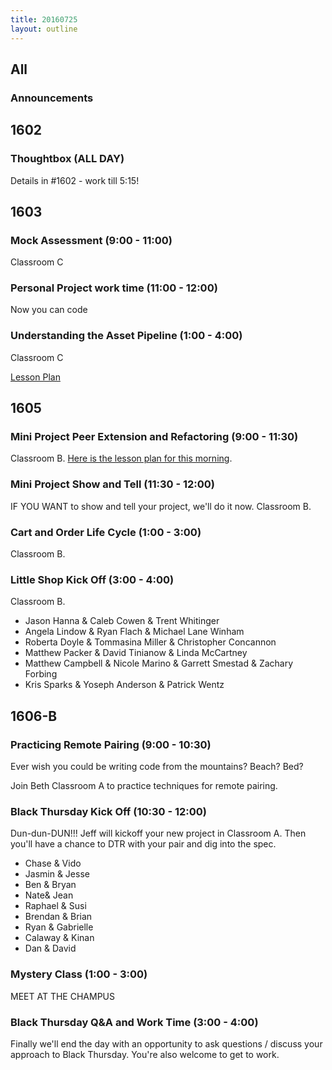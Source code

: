 ```yaml
---
title: 20160725
layout: outline
---
```


## All

### Announcements


## 1602

### Thoughtbox (ALL DAY)

Details in #1602 - work till 5:15!


## 1603

### Mock Assessment (9:00 - 11:00)

Classroom C

### Personal Project work time (11:00 - 12:00)

Now you can code

### Understanding the Asset Pipeline (1:00 - 4:00)

Classroom C

[Lesson Plan](https://github.com/turingschool/lesson_plans/blob/master/ruby_02-web_applications_with_ruby/intro_to_the_asset_pipeline.markdown)


## 1605

### Mini Project Peer Extension and Refactoring (9:00 - 11:30)

Classroom B. [Here is the lesson plan for this morning](https://github.com/turingschool/lesson_plans/blob/master/ruby_02-web_applications_with_ruby/mini-project-gem-implementation.md).

### Mini Project Show and Tell (11:30 - 12:00)

IF YOU WANT to show and tell your project, we'll do it now. Classroom B.

### Cart and Order Life Cycle (1:00 - 3:00)

Classroom B.

### Little Shop Kick Off (3:00 - 4:00)

Classroom B.

* Jason Hanna & Caleb Cowen & Trent Whitinger
* Angela Lindow & Ryan Flach & Michael Lane Winham
* Roberta Doyle & Tommasina Miller & Christopher Concannon
* Matthew Packer & David Tinianow & Linda McCartney
* Matthew Campbell & Nicole Marino & Garrett Smestad & Zachary Forbing
* Kris Sparks & Yoseph Anderson & Patrick Wentz


## 1606-B

### Practicing Remote Pairing (9:00 - 10:30)

Ever wish you could be writing code from the mountains? Beach? Bed?

Join Beth Classroom A to practice techniques for remote pairing.

### Black Thursday Kick Off (10:30 - 12:00)

Dun-dun-DUN!!! Jeff will kickoff your new project in Classroom A. Then you'll have a chance to DTR with your pair and dig into the spec.

* Chase & Vido
* Jasmin & Jesse
* Ben & Bryan
* Nate& Jean
* Raphael & Susi
* Brendan & Brian
* Ryan & Gabrielle
* Calaway & Kinan
* Dan & David


### Mystery Class (1:00 - 3:00)

MEET AT THE CHAMPUS

### Black Thursday Q&A and Work Time (3:00 - 4:00)

Finally we'll end the day with an opportunity to ask questions / discuss your approach to Black Thursday. You're also welcome to get to work.
